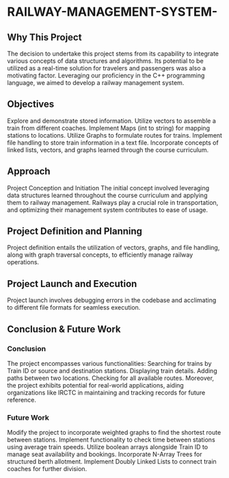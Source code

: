 # RAILWAY-MANAGEMENT-SYSTEM-

## Why This Project
The decision to undertake this project stems from its capability to integrate various concepts of data structures and algorithms. Its potential to be utilized as a real-time solution for travelers and passengers was also a motivating factor. Leveraging our proficiency in the C++ programming language, we aimed to develop a railway management system.

## Objectives
Explore and demonstrate stored information.
Utilize vectors to assemble a train from different coaches.
Implement Maps (int to string) for mapping stations to locations.
Utilize Graphs to formulate routes for trains.
Implement file handling to store train information in a text file.
Incorporate concepts of linked lists, vectors, and graphs learned through the course curriculum.

## Approach
Project Conception and Initiation
The initial concept involved leveraging data structures learned throughout the course curriculum and applying them to railway management. Railways play a crucial role in transportation, and optimizing their management system contributes to ease of usage.

## Project Definition and Planning
Project definition entails the utilization of vectors, graphs, and file handling, along with graph traversal concepts, to efficiently manage railway operations.

## Project Launch and Execution
Project launch involves debugging errors in the codebase and acclimating to different file formats for seamless execution.

## Conclusion & Future Work
### Conclusion

The project encompasses various functionalities:
Searching for trains by Train ID or source and destination stations.
Displaying train details.
Adding paths between two locations.
Checking for all available routes.
Moreover, the project exhibits potential for real-world applications, aiding organizations like IRCTC in maintaining and tracking records for future reference.

### Future Work
Modify the project to incorporate weighted graphs to find the shortest route between stations.
Implement functionality to check time between stations using average train speeds.
Utilize boolean arrays alongside Train ID to manage seat availability and bookings.
Incorporate N-Array Trees for structured berth allotment.
Implement Doubly Linked Lists to connect train coaches for further division.
